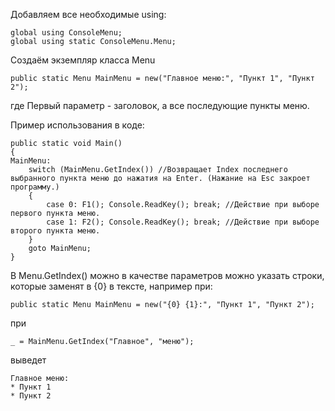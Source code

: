 Добавляем все необходимые using:
```
global using ConsoleMenu;
global using static ConsoleMenu.Menu;
```
Создаём экземпляр класса Menu
```
public static Menu MainMenu = new("Главное меню:", "Пункт 1", "Пункт 2");
```
где Первый параметр - заголовок, а все последующие пункты меню.

Пример использования в коде:
```
public static void Main()
{
MainMenu:
    switch (MainMenu.GetIndex()) //Возвращает Index последнего выбранного пункта меню до нажатия на Enter. (Нажание на Esc закроет программу.)
    {
        case 0: F1(); Console.ReadKey(); break; //Действие при выборе первого пункта меню.
        case 1: F2(); Console.ReadKey(); break; //Действие при выборе второго пункта меню.
    }
    goto MainMenu;
}
```
В Menu.GetIndex() можно в качестве параметров можно указать строки, которые заменят в {0} в тексте, например при:
```
public static Menu MainMenu = new("{0} {1}:", "Пункт 1", "Пункт 2");
```
при
```
_ = MainMenu.GetIndex("Главное", "меню");
``` 
выведет
```
Главное меню:
* Пункт 1
* Пункт 2
```
